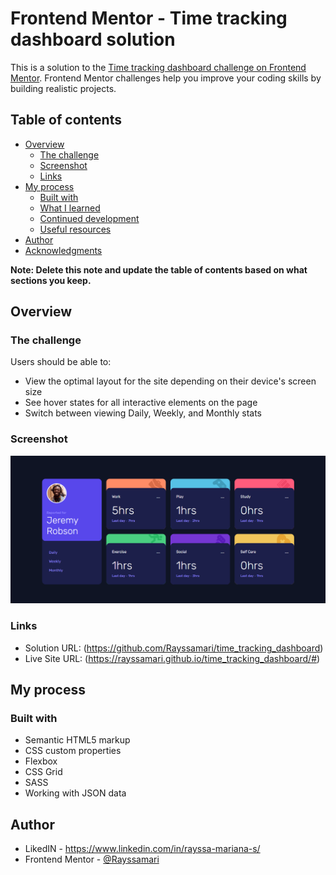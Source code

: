 # Frontend Mentor - Time tracking dashboard solution

This is a solution to the [Time tracking dashboard challenge on Frontend Mentor](https://www.frontendmentor.io/challenges/time-tracking-dashboard-UIQ7167Jw). Frontend Mentor challenges help you improve your coding skills by building realistic projects. 

## Table of contents

- [Overview](#overview)
  - [The challenge](#the-challenge)
  - [Screenshot](#screenshot)
  - [Links](#links)
- [My process](#my-process)
  - [Built with](#built-with)
  - [What I learned](#what-i-learned)
  - [Continued development](#continued-development)
  - [Useful resources](#useful-resources)
- [Author](#author)
- [Acknowledgments](#acknowledgments)

**Note: Delete this note and update the table of contents based on what sections you keep.**

## Overview

### The challenge

Users should be able to:

- View the optimal layout for the site depending on their device's screen size
- See hover states for all interactive elements on the page
- Switch between viewing Daily, Weekly, and Monthly stats

### Screenshot

![](./Assets/PrintScreen/FireShot%20Capture%20001%20-%20Dashboard%20-%20.png)


### Links

- Solution URL: (https://github.com/Rayssamari/time_tracking_dashboard)
- Live Site URL: (https://rayssamari.github.io/time_tracking_dashboard/#)

## My process

### Built with

- Semantic HTML5 markup
- CSS custom properties
- Flexbox
- CSS Grid
- SASS
- Working with JSON data

## Author

- LikedIN - https://www.linkedin.com/in/rayssa-mariana-s/
- Frontend Mentor - [@Rayssamari](https://www.frontendmentor.io/profile/Rayssamari)

